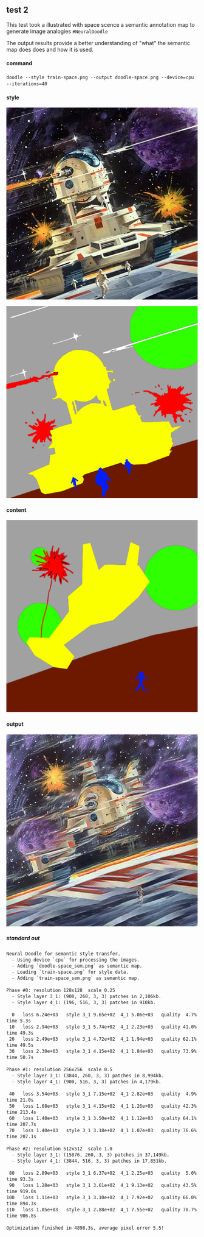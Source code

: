 ## test 2

This test took a illustrated with space scence a semantic annotation map to generate image analogies `#NeuralDoodle`

The output results provide a better understanding of "what" the semantic map does does and how it is used.

#### command

`doodle --style train-space.png --output doodle-space.png --device=cpu --iterations=40`

#### style

![](train-space.png)

![](train-space_sem.png)

#### content

![](doodle-space_sem.png)

#### output

![](doodle-space.png)

##### standard out

```
Neural Doodle for semantic style transfer.
  - Using device `cpu` for processing the images.
  - Adding `doodle-space_sem.png` as semantic map.
  - Loading `train-space.png` for style data.
  - Adding `train-space_sem.png` as semantic map.

Phase #0: resolution 128x128  scale 0.25
  - Style layer 3_1: (900, 260, 3, 3) patches in 2,106kb.
  - Style layer 4_1: (196, 516, 3, 3) patches in 910kb.

  0   loss 6.24e+03   style 3_1 9.65e+02  4_1 5.06e+03   quality  4.7%   time 5.3s
 10   loss 2.94e+03   style 3_1 5.74e+02  4_1 2.23e+03   quality 41.0%   time 49.3s
 20   loss 2.49e+03   style 3_1 4.72e+02  4_1 1.94e+03   quality 62.1%   time 49.5s
 30   loss 2.30e+03   style 3_1 4.15e+02  4_1 1.84e+03   quality 73.9%   time 50.7s

Phase #1: resolution 256x256  scale 0.5
  - Style layer 3_1: (3844, 260, 3, 3) patches in 8,994kb.
  - Style layer 4_1: (900, 516, 3, 3) patches in 4,179kb.

 40   loss 3.54e+03   style 3_1 7.15e+02  4_1 2.82e+03   quality  4.9%   time 21.0s
 50   loss 1.68e+03   style 3_1 4.15e+02  4_1 1.26e+03   quality 42.3%   time 213.4s
 60   loss 1.48e+03   style 3_1 3.50e+02  4_1 1.12e+03   quality 64.1%   time 207.7s
 70   loss 1.40e+03   style 3_1 3.18e+02  4_1 1.07e+03   quality 76.6%   time 207.1s

Phase #2: resolution 512x512  scale 1.0
  - Style layer 3_1: (15876, 260, 3, 3) patches in 37,149kb.
  - Style layer 4_1: (3844, 516, 3, 3) patches in 17,851kb.

 80   loss 2.89e+03   style 3_1 6.37e+02  4_1 2.25e+03   quality  5.0%   time 93.3s
 90   loss 1.28e+03   style 3_1 3.61e+02  4_1 9.13e+02   quality 43.5%   time 919.0s
100   loss 1.11e+03   style 3_1 3.10e+02  4_1 7.92e+02   quality 66.0%   time 894.3s
110   loss 1.05e+03   style 3_1 2.88e+02  4_1 7.55e+02   quality 78.7%   time 906.8s

Optimization finished in 4898.3s, average pixel error 5.5!
```

